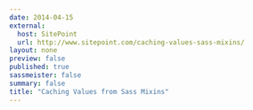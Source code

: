 ```yaml
---
date: 2014-04-15
external: 
  host: SitePoint
  url: http://www.sitepoint.com/caching-values-sass-mixins/
layout: none
preview: false
published: true
sassmeister: false
summary: false
title: "Caching Values from Sass Mixins"
---
```

